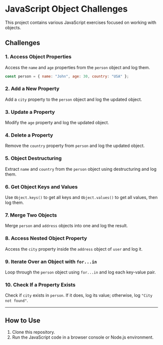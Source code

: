 # **JavaScript Object Challenges**

This project contains various JavaScript exercises focused on working with objects.

## **Challenges**

### **1. Access Object Properties**

Access the `name` and `age` properties from the `person` object and log them.

```javascript
const person = { name: "John", age: 30, country: "USA" };
```

### **2. Add a New Property**

Add a `city` property to the `person` object and log the updated object.

### **3. Update a Property**

Modify the `age` property and log the updated object.

### **4. Delete a Property**

Remove the `country` property from `person` and log the updated object.

### **5. Object Destructuring**

Extract `name` and `country` from the `person` object using destructuring and log them.

### **6. Get Object Keys and Values**

Use `Object.keys()` to get all keys and `Object.values()` to get all values, then log them.

### **7. Merge Two Objects**

Merge `person` and `address` objects into one and log the result.

### **8. Access Nested Object Property**

Access the `city` property inside the `address` object of `user` and log it.

### **9. Iterate Over an Object with `for...in`**

Loop through the `person` object using `for...in` and log each key-value pair.

### **10. Check If a Property Exists**

Check if `city` exists in `person`. If it does, log its value; otherwise, log `"City not found"`.

---

## **How to Use**

1. Clone this repository.
2. Run the JavaScript code in a browser console or Node.js environment.
